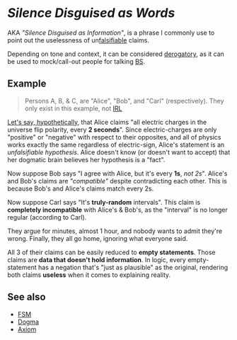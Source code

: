 # _Silence Disguised as Words_
AKA *"Silence Disguised as Information"*, is a phrase I commonly use to point out the uselessness of un[falsifiable](https://en.wikipedia.org/wiki/Falsifiability) claims.

Depending on tone and context, it can be considered [derogatory](https://en.wikipedia.org/wiki/Pejorative), as it can be used to mock/call-out people for talking [BS](https://en.wikipedia.org/wiki/Bullshit).

## Example
> Persons A, B, & C, are "Alice", "Bob", and "Carl" (respectively). They only exist in this example, not [IRL](https://en.wikipedia.org/wiki/Real_life#As_distinct_from_fiction)

[Let's say, hypothetically](https://knowyourmeme.com/memes/lets-say-hypothetically), that Alice claims "all electric charges in the universe flip polarity, every **2 seconds**". Since electric-charges are only "positive" or "negative" with respect to their opposites, and all of physics works exactly the same regardless of electric-sign, Alice's statement is an *unfalsifiable hypothesis*. Alice doesn't know (or doesn't want to accept) that her dogmatic brain believes her hypothesis is a "fact".

Now suppose Bob says "I agree with Alice, but it's every **1s**, *not 2s*". Alice's and Bob's claims are _"compatible"_ despite contradicting each other. This is because Bob's and Alice's claims match every 2s.

Now suppose Carl says "It's **truly-random** intervals". This claim is **completely incompatible** with Alice's & Bob's, as the "interval" is no longer regular (according to Carl).

They argue for minutes, almost 1 hour, and nobody wants to admit they're wrong. Finally, they all go home, ignoring what everyone said.

All 3 of their claims can be easily reduced to **empty statements**. Those claims are **data that doesn't hold information**. In logic, every empty-statement has a negation that's "just as plausible" as the original, rendering both claims **useless** when it comes to explaining reality.

## See also
- [FSM](https://en.wikipedia.org/wiki/Flying_Spaghetti_Monster)
- [Dogma](https://en.wikipedia.org/wiki/Dogma)
- [Axiom](https://en.wikipedia.org/wiki/Axiom)

